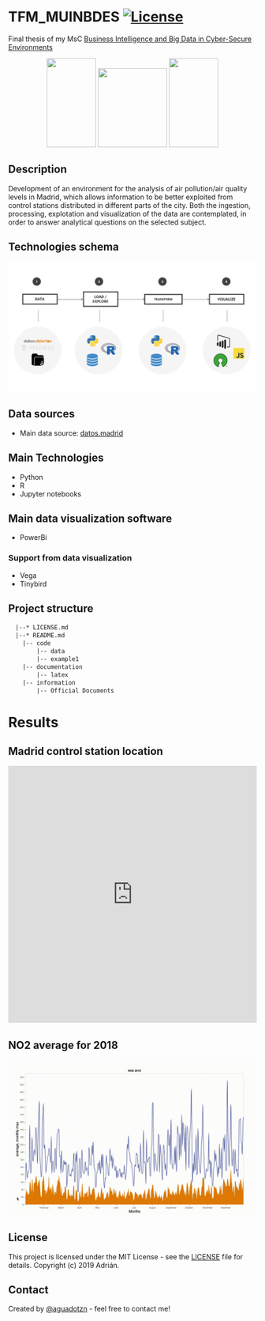 # TFM_MUINBDES [![License](https://img.shields.io/cocoapods/l/ParticlesLoadingView.svg?style=flat)](LICENSE.md)
Final thesis of my MsC [Business Intelligence and Big Data in Cyber-Secure Environments](https://www.inf.uva.es/master-online/)

<p align="center">
  <img width="100" height="180" src="https://upload.wikimedia.org/wikipedia/en/7/7b/University_of_Burgos_CoA.png">
  <img width="140" height="160" src="https://mir-s3-cdn-cf.behance.net/project_modules/disp/43d9f319950577.562e303b26265.gif">
  <img width="100" height="180" src="https://www.unileon.es/files/images/ule_color.preview.gif">
</p>



## Description
Development of an environment for the analysis of air pollution/air quality levels in Madrid, which allows information to be better exploited from control stations distributed in different parts of the city. Both the ingestion, processing, explotation and visualization of the data are contemplated, in order to answer analytical questions on the selected subject. 

## Technologies schema

![Schema](/Documentation/images/diagramtech.png)

## Data sources
* Main data source: [datos.madrid](http://datos.madrid.es.)

## Main Technologies
* Python 
* R 
* Jupyter notebooks 


## Main data visualization software
* PowerBi

### Support from data visualization 
* Vega
* Tinybird

## Project structure

```
  |--* LICENSE.md
  |--* README.md
    |-- code
        |-- data
        |-- example1
    |-- documentation
        |-- latex
    |-- information
        |-- Official Documents
```

# Results
## Madrid control station location
<iframe width="100%" height="520" frameborder="0" src="https://aguadotzn.carto.com/builder/7a6bc6ca-594c-44ad-8bbe-add7757e0f0d/embed" allowfullscreen webkitallowfullscreen mozallowfullscreen oallowfullscreen msallowfullscreen></iframe>

## NO2 average for 2018
![Schema](/Documentation/images/avg2018.gif)


## License

This project is licensed under the MIT License - see the [LICENSE](LICENSE) file for details.
Copyright (c) 2019 Adrián.

## Contact
Created by [@aguadotzn](https://www.aguadotzn.com) - feel free to contact me!
